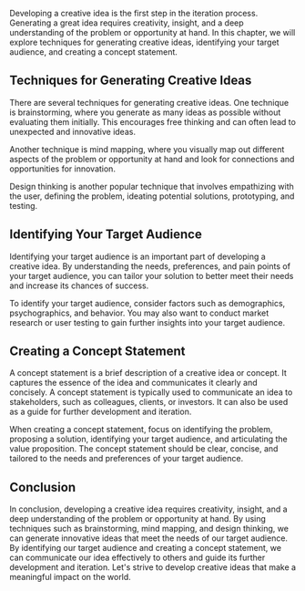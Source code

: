 
Developing a creative idea is the first step in the iteration process. Generating a great idea requires creativity, insight, and a deep understanding of the problem or opportunity at hand. In this chapter, we will explore techniques for generating creative ideas, identifying your target audience, and creating a concept statement.

Techniques for Generating Creative Ideas
----------------------------------------

There are several techniques for generating creative ideas. One technique is brainstorming, where you generate as many ideas as possible without evaluating them initially. This encourages free thinking and can often lead to unexpected and innovative ideas.

Another technique is mind mapping, where you visually map out different aspects of the problem or opportunity at hand and look for connections and opportunities for innovation.

Design thinking is another popular technique that involves empathizing with the user, defining the problem, ideating potential solutions, prototyping, and testing.

Identifying Your Target Audience
--------------------------------

Identifying your target audience is an important part of developing a creative idea. By understanding the needs, preferences, and pain points of your target audience, you can tailor your solution to better meet their needs and increase its chances of success.

To identify your target audience, consider factors such as demographics, psychographics, and behavior. You may also want to conduct market research or user testing to gain further insights into your target audience.

Creating a Concept Statement
----------------------------

A concept statement is a brief description of a creative idea or concept. It captures the essence of the idea and communicates it clearly and concisely. A concept statement is typically used to communicate an idea to stakeholders, such as colleagues, clients, or investors. It can also be used as a guide for further development and iteration.

When creating a concept statement, focus on identifying the problem, proposing a solution, identifying your target audience, and articulating the value proposition. The concept statement should be clear, concise, and tailored to the needs and preferences of your target audience.

Conclusion
----------

In conclusion, developing a creative idea requires creativity, insight, and a deep understanding of the problem or opportunity at hand. By using techniques such as brainstorming, mind mapping, and design thinking, we can generate innovative ideas that meet the needs of our target audience. By identifying our target audience and creating a concept statement, we can communicate our idea effectively to others and guide its further development and iteration. Let's strive to develop creative ideas that make a meaningful impact on the world.
